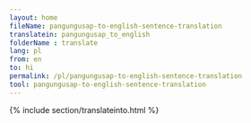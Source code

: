 ```yaml
---
layout: home
fileName: pangungusap-to-english-sentence-translation
translatein: pangungusap_to_english
folderName : translate
lang: pl
from: en
to: hi
permalink: /pl/pangungusap-to-english-sentence-translation
tool: pangungusap-to-english-sentence-translation
---
```

{% include section/translateinto.html %}